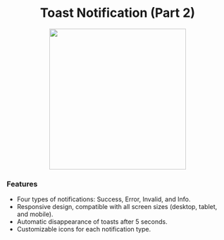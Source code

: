 <div align="center">

# Toast Notification (Part 2)
<img src="https://github.com/user-attachments/assets/b7cb120c-9f85-419d-a91a-e6882783cdc7" width="310" height="320"></div>

### Features
- Four types of notifications: Success, Error, Invalid, and Info.
- Responsive design, compatible with all screen sizes (desktop, tablet, and mobile).
- Automatic disappearance of toasts after 5 seconds.
- Customizable icons for each notification type.
